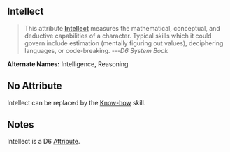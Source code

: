 Intellect
---------

> This attribute <ins>__Intellect__</ins> measures the mathematical, conceptual, and deductive capabilities of a character. Typical skills which it could govern include estimation (mentally figuring out values), deciphering languages, or code-breaking. ---<cite>D6 System Book</code>

__Alternate Names:__ Intelligence, Reasoning



No Attribute
------------

Intellect can be replaced by the [Know-how](Know-how) skill.

Notes
-----

Intellect is a D6 [Attribute](index#attributes).
